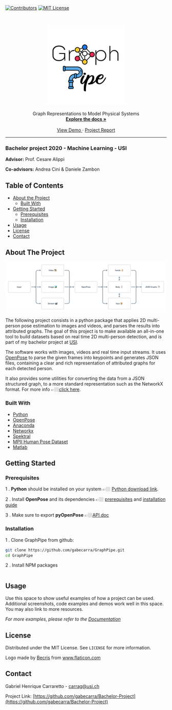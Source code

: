 
[![Contributors][contributors-shield]][contributors-url]
[![MIT License][license-shield]][license-url]
<!--[![LinkedIn][linkedin-shield]][linkedin-url]-->

<!-- PROJECT LOGO -->
<br />
<p align="center">
  <a href="https://github.com/gabecarra/Bachelor-Project">
    <img src="images/logo.png" alt="Logo" width="250" height="250">
  </a>
    <p align="center">
      Graph Representations to Model Physical Systems
      <br>
      <a href="https://github.com/gabecarra/Bachelor-Project/blob/master/docs/documentation.md"><strong>Explore the docs »</strong></a>
      <br />
      <br />
      <a href="https://github.com/gabecarra/Bachelor-Project/tree/master/demo">View Demo </a>
      ·
      <a href="https://github.com/github_username/repo/issues">Project Report</a>
     <p>
</p>

___

### **Bachelor project 2020 - Machine Learning - USI**
**Advisor:** Prof. Cesare Alippi

**Co-advisors:** Andrea Cini & Daniele Zambon

<!-- TABLE OF CONTENTS -->
## Table of Contents

* [About the Project](#about-the-project)
  * [Built With](#built-with)
* [Getting Started](#getting-started)
  * [Prerequisites](#prerequisites)
  * [Installation](#installation)
* [Usage](#usage)
* [License](#license)
* [Contact](#contact)


<!-- ABOUT THE PROJECT -->
## About The Project

<p align="center">
    <img src="images/pipeline-graph.png" alt="Logo">
</p>

The following project consists in a python package that applies 2D multi-person pose estimation to images and videos, and parses the results into attributed graphs. The goal of this project is to make available an all-in-one tool to build datasets based on real time 2D multi-person detection, and is part of my bachelor project at [USI](https://www.usi.ch/en).

The software works with images, videos and real time input streams. It uses [OpenPose](https://github.com/CMU-Perceptual-Computing-Lab/openpose) to parse the given frames into keypoints and generates JSON files, containing a clear and rich representation of attributed graphs for each detected person.

It also provides some utilities for converting the data from a JSON structured graph, to a more standard representation such as the NetworkX format. For more info 👉🏼[click here](https://github.com/gabecarra/Bachelor-Project/blob/master/docs/documentation.md).

### Built With

* [Python](https://www.python.org)
* [OpenPose](https://github.com/CMU-Perceptual-Computing-Lab/openpose)
* [Anaconda](https://www.anaconda.com)
* [Networkx](https://networkx.github.io)
* [Spektral](https://spektral.graphneural.network)
* [MPII Human Pose Dataset](http://human-pose.mpi-inf.mpg.de)
* [Matlab](http://www.mathworks.com)


<!-- GETTING STARTED -->
## Getting Started

### Prerequisites
1 . **Python** should be installed on your system 👉🏼 [Python download link](https://www.python.org/downloads/).

2 .  Install **OpenPose** and its dependencies 👉🏼 [prerequisites](https://github.com/CMU-Perceptual-Computing-Lab/openpose/blob/master/doc/prerequisites.md) and [installation guide](https://github.com/CMU-Perceptual-Computing-Lab/openpose/blob/master/doc/installation.md#installation)

3 . Make sure to export **pyOpenPose** 👉🏼[API doc](https://github.com/CMU-Perceptual-Computing-Lab/openpose/blob/master/doc/modules/python_module.md)

### Installation

1 . Clone GraphPipe from github:
```sh
git clone https://github.com/gabecarra/GraphPipe.git
cd GraphPipe
```
2 . Install NPM packages
```sh

```



<!-- USAGE EXAMPLES -->
## Usage

Use this space to show useful examples of how a project can be used. Additional screenshots, code examples and demos work well in this space. You may also link to more resources.

_For more examples, please refer to the [Documentation](https://example.com)_



<!-- LICENSE -->
## License

Distributed under the MIT License. See `LICENSE` for more information.

Logo made by [Becris](https://www.flaticon.com/authors/becris) from www.flaticon.com

<!-- CONTACT -->
## Contact

Gabriel Henrique Carraretto - carrag@usi.ch

Project Link: [https://github.com/gabecarra/Bachelor-Project](https://github.com/gabecarra/Bachelor-Project)

[contributors-shield]: https://img.shields.io/badge/contributors-1-brightgreen?style=flat-square
[contributors-url]: https://github.com/gabecarra/Bachelor-Project/graphs/contributors
[license-shield]: https://img.shields.io/badge/license-MIT-blue?style=flat-square
[license-url]: https://github.com/gabecarra/Bachelor-Project/blob/master/LICENSE
[linkedin-shield]: https://img.shields.io/badge/-LinkedIn-black.svg?style=flat-square&logo=linkedin&colorB=555
<!-- [linkedin-url]:  -->
